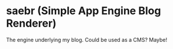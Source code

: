 # saebr (Simple App Engine Blog Renderer)

The engine underlying my blog. Could be used as a CMS? Maybe!
